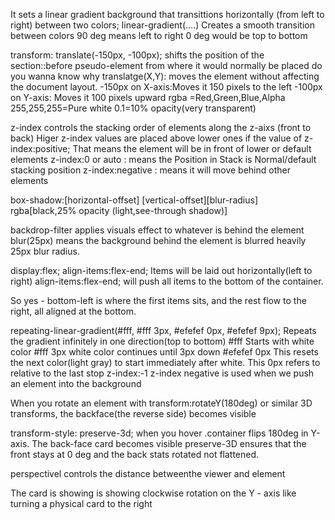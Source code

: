 It sets a linear gradient background that transittions horizontally (from left to right)
between two colors;
linear-gradient(....) Creates a smooth transition between colors
90 deg means left to right
0 deg would be top to bottom

transform: translate(-150px, -100px);
shifts the position of the section::before pseudo-element from where it would normally be placed do you wanna know why
translatge(X,Y): moves the element without affecting the document layout.
-150px on X-axis:Moves it 150 pixels to the left
-100px on Y-axis: Moves it 100 pixels upward
rgba =Red,Green,Blue,Alpha
255,255,255=Pure white
0.1=10% opacity(very transparent)

z-index controls the stacking order of elements along the z-aixs (front to back)
Higer z-index values are placed above lower ones
if the value of z-index:positive; That means the element will be in front of lower or default elements
z-index:0 or auto : means the Position in Stack is Normal/default stacking position
z-index:negative : means it will move behind other elements

box-shadow:[horizontal-offset] [vertical-offset][blur-radius] rgba[black,25% opacity (light,see-through shadow)]

backdrop-filter applies visuals effect to whatever is behind the element
blur(25px) means the background behind the element is blurred heavily 25px blur radius.

display:flex;
align-items:flex-end;
Items will be laid out horizontally(left to right)
align-items:flex-end; will push all items to the bottom of the container.

So yes - bottom-left is where the first items sits, and the rest flow to the right, all aligned at the bottom.


repeating-linear-gradient(#fff, #fff 3px, #efefef 0px, #efefef 9px);
Repeats the gradient infinitely in one direction(top to bottom)
#fff Starts with white color
#fff 3px white color continues until 3px down
#efefef 0px 
This resets the next color(light gray) to start immediately after white.
This 0px refers to relative to the last stop 
z-index:-1 z-index negative is used when we push an element into the background


When you rotate an element with transform:rotateY(180deg) or similar 3D transforms, the backface(the reverse side) becomes visible


transform-style: preserve-3d;
when you hover .container flips 180deg in Y-axis.
The back-face card becomes visible
preserve-3D ensures that the front stays at 0 deg and the back stats rotated not flattened.

perspectivel controls the distance betweenthe viewer and element

The card is showing is showing clockwise rotation on the Y - axis like turning a physical card to the right